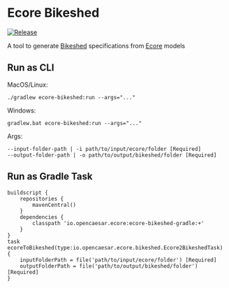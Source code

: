 # Ecore Bikeshed

[![Release](https://img.shields.io/github/v/tag/opencaesar/ecore-tools?label=release)](https://github.com/opencaesar/ecore-tools/releases/latest)

A tool to generate [Bikeshed](https://tabatkins.github.io/bikeshed/) specifications from [Ecore](https://www.eclipse.org/modeling/emf/) models

## Run as CLI

MacOS/Linux:
```
./gradlew ecore-bikeshed:run --args="..."
```
Windows:
```
gradlew.bat ecore-bikeshed:run --args="..."
```
Args:
```
--input-folder-path | -i path/to/input/ecore/folder [Required]
--output-folder-path | -o path/to/output/bikeshed/folder [Required]
```

## Run as Gradle Task

```
buildscript {
	repositories {
  		mavenCentral()
	}
	dependencies {
		classpath 'io.opencaesar.ecore:ecore-bikeshed-gradle:+'
	}
}
task ecoreToBikeshed(type:io.opencaesar.ecore.bikeshed.Ecore2BikeshedTask) {
	inputFolderPath = file('path/to/input/ecore/folder') [Required]
	outputFolderPath = file('path/to/output/bikeshed/folder') [Required]
}               
```
